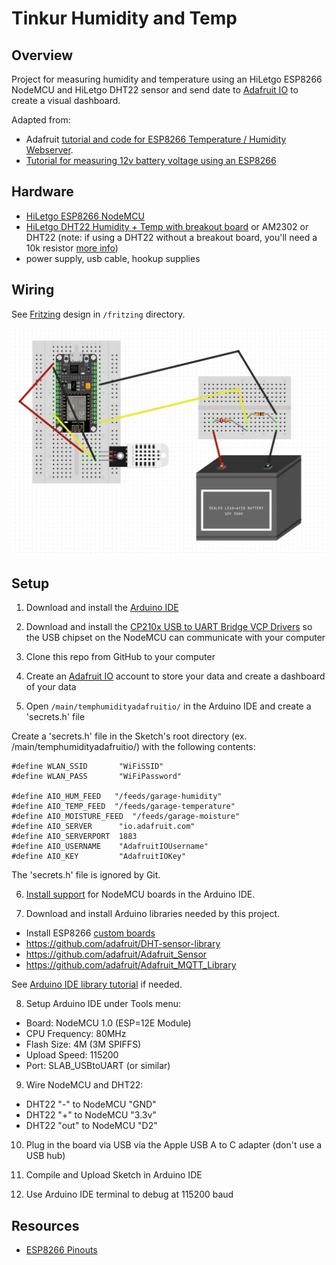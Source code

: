# Tinkur Humidity and Temp

## Overview

Project for measuring humidity and temperature using an HiLetgo ESP8266 NodeMCU and HiLetgo DHT22 sensor and send date to [Adafruit IO](https://io.adafruit.com/) to create a visual dashboard.

Adapted from:

- Adafruit [tutorial and code for ESP8266 Temperature / Humidity Webserver](https://learn.adafruit.com/esp8266-temperature-slash-humidity-webserver/wiring).
- [Tutorial for measuring 12v battery voltage using an ESP8266](https://www.engineersgarage.com/nodemcu-battery-voltage-monitor/)

## Hardware

- [HiLetgo ESP8266 NodeMCU](https://www.amazon.com/gp/product/B010O1G1ES/)
- [HiLetgo DHT22 Humidity + Temp with breakout board](https://www.amazon.com/gp/product/B0795F19W6/) or AM2302 or DHT22 (note: if using a DHT22 without a breakout board, you'll need a 10k resistor [more info](https://learn.adafruit.com/esp8266-temperature-slash-humidity-webserver/wiring))
- power supply, usb cable, hookup supplies

## Wiring

See [Fritzing](https://fritzing.org/) design in `/fritzing` directory.

![This is an image](fritzing/design_screenshot_20221008.jpg)

## Setup

1. Download and install the [Arduino IDE](https://www.arduino.cc/en/Main/Software)

2. Download and install the [CP210x USB to UART Bridge VCP Drivers](https://www.silabs.com/products/development-tools/software/usb-to-uart-bridge-vcp-drivers) so the USB chipset on the NodeMCU can communicate with your computer

3. Clone this repo from GitHub to your computer

4. Create an [Adafruit IO](https://io.adafruit.com/) account to store your data and create a dashboard of your data

5. Open `/main/temphumidityadafruitio/` in the Arduino IDE and create a 'secrets.h' file

Create a 'secrets.h' file in the Sketch's root directory (ex. /main/temphumidityadafruitio/) with the following contents:

```
#define WLAN_SSID       "WiFiSSID"
#define WLAN_PASS       "WiFiPassword"

#define AIO_HUM_FEED   "/feeds/garage-humidity"
#define AIO_TEMP_FEED  "/feeds/garage-temperature"
#define AIO_MOISTURE_FEED  "/feeds/garage-moisture"
#define AIO_SERVER      "io.adafruit.com"
#define AIO_SERVERPORT  1883
#define AIO_USERNAME    "AdafruitIOUsername"
#define AIO_KEY         "AdafruitIOKey"
```

The 'secrets.h' file is ignored by Git.

6. [Install support](https://learn.adafruit.com/add-boards-arduino-v164/) for NodeMCU boards in the Arduino IDE.

7. Download and install Arduino libraries needed by this project.

- Install ESP8266 [custom boards](https://arduino-esp8266.readthedocs.io/en/latest/installing.html)
- https://github.com/adafruit/DHT-sensor-library
- https://github.com/adafruit/Adafruit_Sensor
- https://github.com/adafruit/Adafruit_MQTT_Library

See [Arduino IDE library tutorial](https://learn.adafruit.com/adafruit-all-about-arduino-libraries-install-use/arduino-libraries) if needed.

8. Setup Arduino IDE under Tools menu:

- Board: NodeMCU 1.0 (ESP=12E Module)
- CPU Frequency: 80MHz
- Flash Size: 4M (3M SPIFFS)
- Upload Speed: 115200
- Port: SLAB_USBtoUART (or similar)

9. Wire NodeMCU and DHT22:

- DHT22 "-" to NodeMCU "GND"
- DHT22 "+" to NodeMCU "3.3v"
- DHT22 "out" to NodeMCU "D2"

10. Plug in the board via USB via the Apple USB A to C adapter (don't use a USB hub)

11. Compile and Upload Sketch in Arduino IDE

12. Use Arduino IDE terminal to debug at 115200 baud

## Resources

- [ESP8266 Pinouts](https://randomnerdtutorials.com/esp8266-pinout-reference-gpios/)
